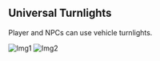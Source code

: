 ## Universal Turnlights
Player and NPCs can use vehicle turnlights.

![Img1](http://i.imgur.com/3HNQYfo.png) ![Img2](http://i.imgur.com/9exDxHT.png)